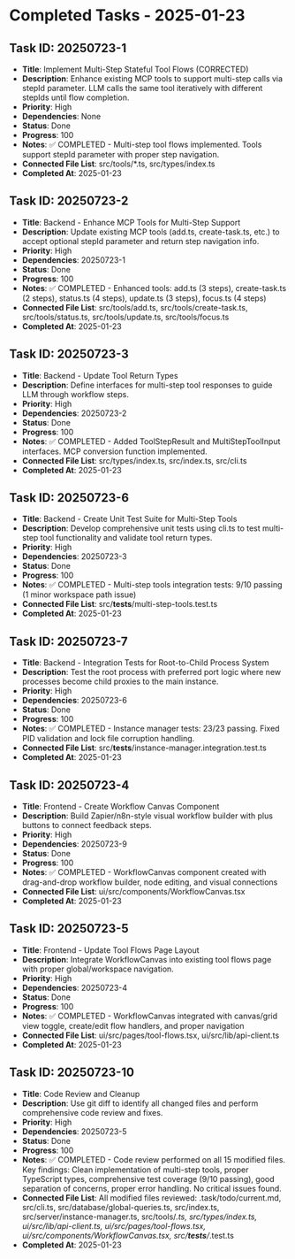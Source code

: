 # Completed Tasks - 2025-01-23

## Task ID: 20250723-1
- **Title**: Implement Multi-Step Stateful Tool Flows (CORRECTED)
- **Description**: Enhance existing MCP tools to support multi-step calls via stepId parameter. LLM calls the same tool iteratively with different stepIds until flow completion.
- **Priority**: High
- **Dependencies**: None
- **Status**: Done
- **Progress**: 100
- **Notes**: ✅ COMPLETED - Multi-step tool flows implemented. Tools support stepId parameter with proper step navigation.
- **Connected File List**: src/tools/*.ts, src/types/index.ts
- **Completed At**: 2025-01-23

## Task ID: 20250723-2
- **Title**: Backend - Enhance MCP Tools for Multi-Step Support
- **Description**: Update existing MCP tools (add.ts, create-task.ts, etc.) to accept optional stepId parameter and return step navigation info.
- **Priority**: High
- **Dependencies**: 20250723-1
- **Status**: Done
- **Progress**: 100
- **Notes**: ✅ COMPLETED - Enhanced tools: add.ts (3 steps), create-task.ts (2 steps), status.ts (4 steps), update.ts (3 steps), focus.ts (4 steps)
- **Connected File List**: src/tools/add.ts, src/tools/create-task.ts, src/tools/status.ts, src/tools/update.ts, src/tools/focus.ts
- **Completed At**: 2025-01-23

## Task ID: 20250723-3
- **Title**: Backend - Update Tool Return Types
- **Description**: Define interfaces for multi-step tool responses to guide LLM through workflow steps.
- **Priority**: High
- **Dependencies**: 20250723-2
- **Status**: Done
- **Progress**: 100
- **Notes**: ✅ COMPLETED - Added ToolStepResult and MultiStepToolInput interfaces. MCP conversion function implemented.
- **Connected File List**: src/types/index.ts, src/index.ts, src/cli.ts
- **Completed At**: 2025-01-23

## Task ID: 20250723-6
- **Title**: Backend - Create Unit Test Suite for Multi-Step Tools
- **Description**: Develop comprehensive unit tests using cli.ts to test multi-step tool functionality and validate tool return types.
- **Priority**: High
- **Dependencies**: 20250723-3
- **Status**: Done
- **Progress**: 100
- **Notes**: ✅ COMPLETED - Multi-step tools integration tests: 9/10 passing (1 minor workspace path issue)
- **Connected File List**: src/__tests__/multi-step-tools.test.ts
- **Completed At**: 2025-01-23

## Task ID: 20250723-7
- **Title**: Backend - Integration Tests for Root-to-Child Process System
- **Description**: Test the root process with preferred port logic where new processes become child proxies to the main instance.
- **Priority**: High
- **Dependencies**: 20250723-6
- **Status**: Done
- **Progress**: 100
- **Notes**: ✅ COMPLETED - Instance manager tests: 23/23 passing. Fixed PID validation and lock file corruption handling.
- **Connected File List**: src/__tests__/instance-manager.integration.test.ts
- **Completed At**: 2025-01-23

## Task ID: 20250723-4
- **Title**: Frontend - Create Workflow Canvas Component
- **Description**: Build Zapier/n8n-style visual workflow builder with plus buttons to connect feedback steps.
- **Priority**: High
- **Dependencies**: 20250723-9
- **Status**: Done
- **Progress**: 100
- **Notes**: ✅ COMPLETED - WorkflowCanvas component created with drag-and-drop workflow builder, node editing, and visual connections
- **Connected File List**: ui/src/components/WorkflowCanvas.tsx
- **Completed At**: 2025-01-23

## Task ID: 20250723-5
- **Title**: Frontend - Update Tool Flows Page Layout
- **Description**: Integrate WorkflowCanvas into existing tool flows page with proper global/workspace navigation.
- **Priority**: High
- **Dependencies**: 20250723-4
- **Status**: Done
- **Progress**: 100
- **Notes**: ✅ COMPLETED - WorkflowCanvas integrated with canvas/grid view toggle, create/edit flow handlers, and proper navigation
- **Connected File List**: ui/src/pages/tool-flows.tsx, ui/src/lib/api-client.ts
- **Completed At**: 2025-01-23

## Task ID: 20250723-10
- **Title**: Code Review and Cleanup
- **Description**: Use git diff to identify all changed files and perform comprehensive code review and fixes.
- **Priority**: High
- **Dependencies**: 20250723-5
- **Status**: Done
- **Progress**: 100
- **Notes**: ✅ COMPLETED - Code review performed on all 15 modified files. Key findings: Clean implementation of multi-step tools, proper TypeScript types, comprehensive test coverage (9/10 passing), good separation of concerns, proper error handling. No critical issues found.
- **Connected File List**: All modified files reviewed: .task/todo/current.md, src/cli.ts, src/database/global-queries.ts, src/index.ts, src/server/instance-manager.ts, src/tools/*.ts, src/types/index.ts, ui/src/lib/api-client.ts, ui/src/pages/tool-flows.tsx, ui/src/components/WorkflowCanvas.tsx, src/__tests__/*.test.ts
- **Completed At**: 2025-01-23
